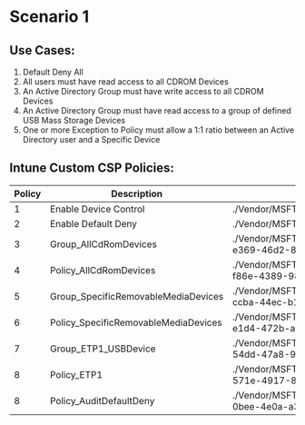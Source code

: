 # Scenario 1
## Use Cases:
1. Default Deny All
1. All users must have read access to all CDROM Devices
1. An Active Directory Group must have write access to all CDROM Devices
1. An Active Directory Group must have read access to a group of defined USB Mass Storage Devices
1. One or more Exception to Policy must allow a 1:1 ratio between an Active Directory user and a Specific Device

## Intune Custom CSP Policies:
| Policy | Description | OMA/URI | Value |
| --- | --- | --- | --- |
| 1 | Enable Device Control | ./Vendor/MSFT/Defender/Configuration/DeviceControlEnabled | 1 |
| 2 | Enable Default Deny | ./Vendor/MSFT/Defender/Configuration/DefaultEnforcement | 2 |
| 3 | Group_AllCdRomDevices | ./Vendor/MSFT/Defender/Configuration/DeviceControl/PolicyGroups/%7b6dd2869c-e369-46d2-83c0-cbc7251fd17d%7d/GroupData | [Group_AllCdRomDevices.xml](Group_AllCdRomDevices.xml) |
| 4 | Policy_AllCdRomDevices | ./Vendor/MSFT/Defender/Configuration/DeviceControl/PolicyRules/%7b28ef8811-f86e-4389-983a-524029b78370%7d/RuleData | [Policy_AllCdRomDevices.xml](Policy_AllCdRomDevices.xml) |
| 5 | Group_SpecificRemovableMediaDevices | ./Vendor/MSFT/Defender/Configuration/DeviceControl/PolicyGroups/%7b39a76f23-ccba-44ec-b131-941baf0ab689%7d/GroupData | [Group_SpecificRemovableMediaDevices.xml](Group_SpecificRemovableMediaDevices.xml) |
| 6 | Policy_SpecificRemovableMediaDevices | ./Vendor/MSFT/Defender/Configuration/DeviceControl/PolicyRules/%7b94935edf-e1d4-472b-afb0-088cee08810f%7d/RuleData | [Policy_SpecificRemovableMediaDevices.xml](Policy_SpecificRemovableMediaDevices.xml) |
| 7 | Group_ETP1_USBDevice | ./Vendor/MSFT/Defender/Configuration/DeviceControl/PolicyGroups/%7b9fb02d1c-54dd-47a8-974a-40135a2216c2%7d/GroupData | [Group_ETP1.xml](Group_ETP1.xml) |
| 8 | Policy_ETP1 | ./Vendor/MSFT/Defender/Configuration/DeviceControl/PolicyRules/%7b77ea6638-571e-4917-800c-8548ffaf6c42%7d/RuleData | [Policy_ETP1.xml](Policy_ETP1.xml) |
| 8 | Policy_AuditDefaultDeny | ./Vendor/MSFT/Defender/Configuration/DeviceControl/PolicyRules/%7b1fbdeb31-0bee-4e0a-a3f7-4ee2d85fe18e%7d/RuleData | [Policy_AuditDefaultDeny.xml](Policy_AuditDefaultDeny.xml) |
